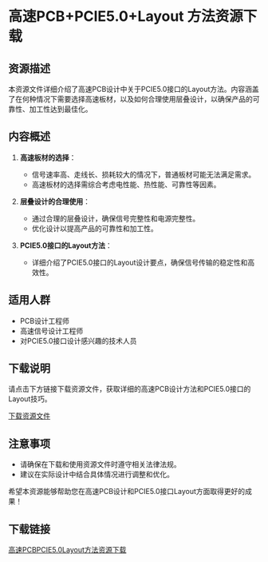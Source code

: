 # 高速PCB+PCIE5.0+Layout 方法资源下载

## 资源描述

本资源文件详细介绍了高速PCB设计中关于PCIE5.0接口的Layout方法。内容涵盖了在何种情况下需要选择高速板材，以及如何合理使用层叠设计，以确保产品的可靠性、加工性达到最佳化。

## 内容概述

1. **高速板材的选择**：
   - 信号速率高、走线长、损耗较大的情况下，普通板材可能无法满足需求。
   - 高速板材的选择需综合考虑电性能、热性能、可靠性等因素。

2. **层叠设计的合理使用**：
   - 通过合理的层叠设计，确保信号完整性和电源完整性。
   - 优化设计以提高产品的可靠性和加工性。

3. **PCIE5.0接口的Layout方法**：
   - 详细介绍了PCIE5.0接口的Layout设计要点，确保信号传输的稳定性和高效性。

## 适用人群

- PCB设计工程师
- 高速信号设计工程师
- 对PCIE5.0接口设计感兴趣的技术人员

## 下载说明

请点击下方链接下载资源文件，获取详细的高速PCB设计方法和PCIE5.0接口的Layout技巧。

[下载资源文件](#)

## 注意事项

- 请确保在下载和使用资源文件时遵守相关法律法规。
- 建议在实际设计中结合具体情况进行调整和优化。

希望本资源能够帮助您在高速PCB设计和PCIE5.0接口Layout方面取得更好的成果！

## 下载链接

[高速PCBPCIE5.0Layout方法资源下载](https://pan.quark.cn/s/329d08a2c8e9)